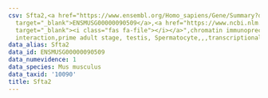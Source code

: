 ```yaml
---
csv: Sfta2,<a href="https://www.ensembl.org/Homo_sapiens/Gene/Summary?db=core;g=ENSMUSG00000090509"
  target="_blank">ENSMUSG00000090509</a>,<a href="https://www.ncbi.nlm.nih.gov/pubmed/25450459"
  target="_blank"><i class="fas fa-file"></i></a>",chromatin immunoprecipitation assay,direct
  interaction,prime adult stage, testis, Spermatocyte,,,transcriptional regulation,
data_alias: Sfta2
data_id: ENSMUSG00000090509
data_numevidence: 1
data_species: Mus musculus
data_taxid: '10090'
title: Sfta2
---
```

